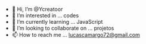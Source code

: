 - 👋 Hi, I’m @Ycreatoor
- 👀 I’m interested in ... codes
- 🌱 I’m currently learning ... JavaScript
- 💞️ I’m looking to collaborate on ... projetos 
- 📫 How to reach me ... lucascamargo72@gmail.com

<!---
Ycreatoor/Ycreatoor is a ✨ special ✨ repository because its `README.md` (this file) appears on your GitHub profile.
You can click the Preview link to take a look at your changes.
--->
